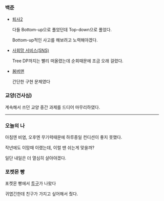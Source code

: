 ### 백준
- [퇴사2](https://www.acmicpc.net/problem/14501)

  다들 Bottom-up으로 풀었던데 Top-down으로 풀었다. 
  
  Bottom-up적인 사고를 해보려고 노력해야겠다.

- [사회망 서비스(SNS)](https://www.acmicpc.net/problem/2533)

  Tree DP까지는 빨리 떠올렸는데 순회때문에 조금 오래 걸렸다.

- [봄버맨](https://www.acmicpc.net/problem/16918)

  간단한 구현 문제였다

### 교양(건사심)
계속해서 쓰던 교양 중간 과제를 드디어 마무리하였다.

---

### 오늘의 나
아침엔 비염, 오후엔 무기력때문에 하루종일 컨디션이 좋지 못했다.

작년에도 이맘때 이랬는데, 이럴 땐 쉬는게 맞을까?

일단 내일은 더 열심히 살아야겠다.


### 포켓몬 빵
포켓몬 빵에서 [투구](https://pokemon.fandom.com/ko/wiki/%ED%88%AC%EA%B5%AC_(%ED%8F%AC%EC%BC%93%EB%AA%AC))가 나왔다 

귀엽긴한데 친구가 가지고 싶어해서 줬다.
